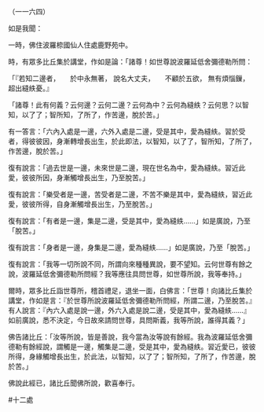（一一六四）

如是我聞：

一時，佛住波羅㮈國仙人住處鹿野苑中。

時，有眾多比丘集於講堂，作如是論：「諸尊！如世尊說波羅延低舍彌德勒所問：

「『若知二邊者，　　於中永無著，
說名大丈夫，　　不顧於五欲，
無有煩惱鏁，　　超出縫紩憂。』

「諸尊！此有何義？云何邊？云何二邊？云何為中？云何為縫紩？云何思？以智知，以了了；智所知，了所了，作苦邊，脫於苦。」

有一答言：「六內入處是一邊，六外入處是二邊，受是其中，愛為縫紩。習於受者，得彼彼因，身漸轉增長出生，於此即法，以智知，以了了，智所知，了所了，作苦邊，脫於苦。」

復有說言：「過去世是一邊，未來世是二邊，現在世名為中，愛為縫紩。習近此愛，彼彼所因，身漸觸增長出生，乃至脫苦。」

復有說言：「樂受者是一邊，苦受者是二邊，不苦不樂是其中，愛為縫紩，習近此愛，彼彼所得，自身漸觸增長出生，乃至脫苦。」

復有說言：「有者是一邊，集是二邊，受是其中，愛為縫紩……」如是廣說，乃至「脫苦。」

復有說言：「身者是一邊，身集是二邊，愛為縫紩……」如是廣說，乃至「脫苦。」

復有說言：「我等一切所說不同，所謂向來種種異說，要不望知。云何世尊有餘之說，波羅延低舍彌德勒所問經？我等應往具問世尊，如世尊所說，我等奉持。」

爾時，眾多比丘詣世尊所，稽首禮足，退坐一面，白佛言：「世尊！向諸比丘集於講堂，作如是言：『於世尊所說波羅延低舍彌德勒所問經，所謂二邊，乃至脫苦。』有人說言：『內六入處是說一邊，外六入處是說二邊，受是其中，愛為縫紩……』如前廣說，悉不決定，今日故來請問世尊，具問斯義，我等所說，誰得其義？」

佛告諸比丘：「汝等所說，皆是善說，我今當為汝等說有餘經。我為波羅延低舍彌德勒有餘經說，謂觸是一邊，觸集是二邊，受是其中，愛為縫紩。習近愛已，彼彼所得，身緣觸增長出生，於此法，以智知，以了了；智所知，了所了，作苦邊，脫於苦。」

佛說此經已，諸比丘聞佛所說，歡喜奉行。





#十二處
